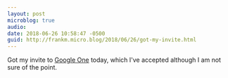 ```yaml
---
layout: post
microblog: true
audio: 
date: 2018-06-26 10:58:47 -0500
guid: http://frankm.micro.blog/2018/06/26/got-my-invite.html
---
```

Got my invite to [Google One](https://www.blog.google/products/google-one/one-simple-way-get-more-out-google/) today, which I've accepted although I am not sure of the point. 
